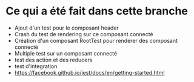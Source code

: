 # Ce qui a été fait dans cette branche


+ Ajout d'un test pour le composant header
+ Crash du test de rendering sur ce composant connecté
+ Création d'un composant RootTest pour renderer des composant connecté
+ Multiple test sur un composant connecté
+ test des action et des reducers
+ test d'integration
+ https://facebook.github.io/jest/docs/en/getting-started.html
